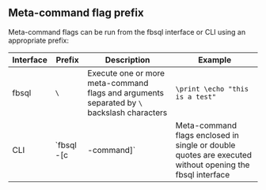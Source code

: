 ## Meta-command flag prefix

Meta-command flags can be run from the fbsql interface or CLI using an appropriate prefix:

| Interface | Prefix | Description | Example |
|---|---|---|---|
| fbsql | `\` | Execute one or more meta-command flags and arguments separated by `\` backslash characters | `\print \echo "this is a test"` |
| CLI | `fbsql -[c|-command]` | Meta-command flags enclosed in single or double quotes are executed without opening the fbsql interface | `fbsql --command '\print \echo this is a test'` |
